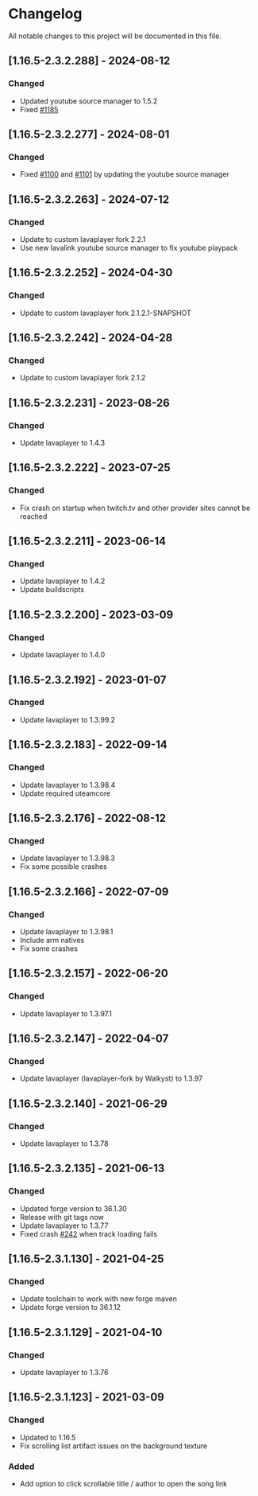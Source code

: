 # Changelog
All notable changes to this project will be documented in this file.

## [1.16.5-2.3.2.288] - 2024-08-12
### Changed
 - Updated youtube source manager to 1.5.2
 - Fixed [#1185](https://github.com/MC-U-Team/Music-Player/issues/1185)

## [1.16.5-2.3.2.277] - 2024-08-01
### Changed
 - Fixed [#1100](https://github.com/MC-U-Team/Music-Player/issues/1100) and [#1101](https://github.com/MC-U-Team/Music-Player/issues/1101) by updating the youtube source manager

## [1.16.5-2.3.2.263] - 2024-07-12
### Changed
 - Update to custom lavaplayer fork 2.2.1
 - Use new lavalink youtube source manager to fix youtube playpack

## [1.16.5-2.3.2.252] - 2024-04-30
### Changed
 - Update to custom lavaplayer fork 2.1.2.1-SNAPSHOT

## [1.16.5-2.3.2.242] - 2024-04-28
### Changed
 - Update to custom lavaplayer fork 2.1.2

## [1.16.5-2.3.2.231] - 2023-08-26
### Changed
 - Update lavaplayer to 1.4.3

## [1.16.5-2.3.2.222] - 2023-07-25
### Changed
 - Fix crash on startup when twitch.tv and other provider sites cannot be reached

## [1.16.5-2.3.2.211] - 2023-06-14
### Changed
 - Update lavaplayer to 1.4.2
 - Update buildscripts

## [1.16.5-2.3.2.200] - 2023-03-09
### Changed
 - Update lavaplayer to 1.4.0

## [1.16.5-2.3.2.192] - 2023-01-07
### Changed
 - Update lavaplayer to 1.3.99.2

## [1.16.5-2.3.2.183] - 2022-09-14
### Changed
 - Update lavaplayer to 1.3.98.4
 - Update required uteamcore

## [1.16.5-2.3.2.176] - 2022-08-12
### Changed
 - Update lavaplayer to 1.3.98.3
 - Fix some possible crashes

## [1.16.5-2.3.2.166] - 2022-07-09
### Changed
 - Update lavaplayer to 1.3.98.1
 - Include arm natives
 - Fix some crashes

## [1.16.5-2.3.2.157] - 2022-06-20
### Changed
 - Update lavaplayer to 1.3.97.1

## [1.16.5-2.3.2.147] - 2022-04-07
### Changed
 - Update lavaplayer (lavaplayer-fork by Walkyst) to 1.3.97

## [1.16.5-2.3.2.140] - 2021-06-29
### Changed
 - Update lavaplayer to 1.3.78

## [1.16.5-2.3.2.135] - 2021-06-13
### Changed
 - Updated forge version to 36.1.30
 - Release with git tags now
 - Update lavaplayer to 1.3.77
 - Fixed crash [#242](https://github.com/MC-U-Team/Music-Player/issues/242) when track loading fails

## [1.16.5-2.3.1.130] - 2021-04-25
### Changed
 - Update toolchain to work with new forge maven
 - Update forge version to 36.1.12

## [1.16.5-2.3.1.129] - 2021-04-10
### Changed
 - Update lavaplayer to 1.3.76

## [1.16.5-2.3.1.123] - 2021-03-09
### Changed
 - Updated to 1.16.5
 - Fix scrolling list artifact issues on the background texture

### Added
 - Add option to click scrollable title / author to open the song link
